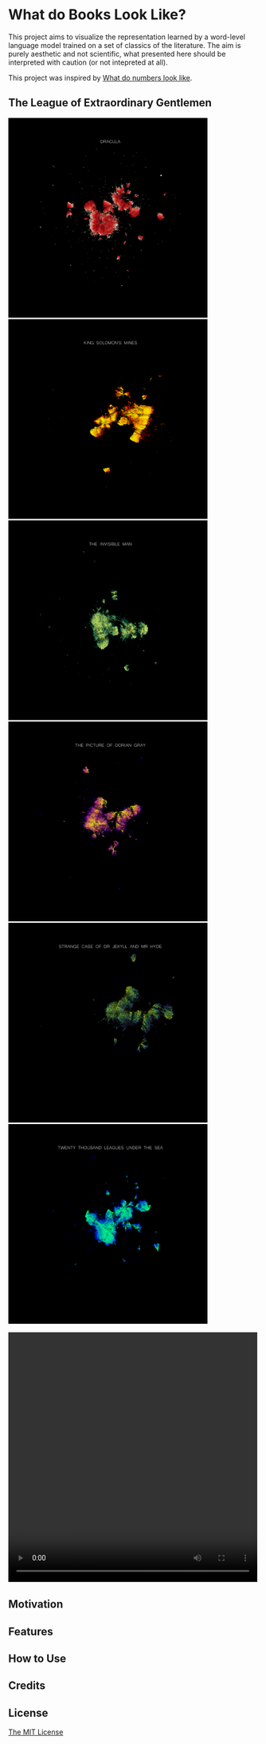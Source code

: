 # What do Books Look Like?
This project aims to visualize the representation learned by a word-level language model trained on a set of classics of the literature. The aim is purely aesthetic and not scientific, what presented here should be interpreted with caution (or not intepreted at all).

This project was inspired by [What do numbers look like](https://johnhw.github.io/umap_primes/index.md.html).

## The League of Extraordinary Gentlemen


<p float="center">
  <img src="page/images/dracula.png" width="400" />
  <img src="page/images/king_solomon_mines.png" width="400" /> 
  <img src="page/images/the_invisible_man.png" width="400" />
   <img src="page/images/the_picture_of_dorian_gray.png" width="400" />
  <img src="page/images/the_strange_case.png" width="400" /> 
  <img src="page/images/twenty_thousand_leagues_under_the_sea.png" width="400" />
</p>

<video 
  src="page/videos/league.mp4" 
  width="500" 
  height="500" 
  controls preload>
 </video>



## Motivation

## Features

## How to Use

## Credits

## License 
[The MIT License](https://github.com/vb690/what_do_books_look_like/blob/master/LICENSE)

